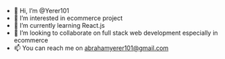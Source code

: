 - 👋 Hi, I’m @Yerer101
- 👀 I’m interested in ecommerce project
- 🌱 I’m currently learning React.js
- 💞 I’m looking to collaborate on full stack web development especially in ecommerce
- 📫 You can reach me on abrahamyerer101@gmail.com

<!---
Yerer101/Yerer101 is a ✨ special ✨ repository because its `README.md` (this file) appears on your GitHub profile.
You can click the Preview link to take a look at your changes.
--->
